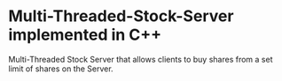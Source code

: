 # Multi-Threaded-Stock-Server implemented in C++
Multi-Threaded Stock Server that allows clients to buy shares from a set limit of shares on the Server.
